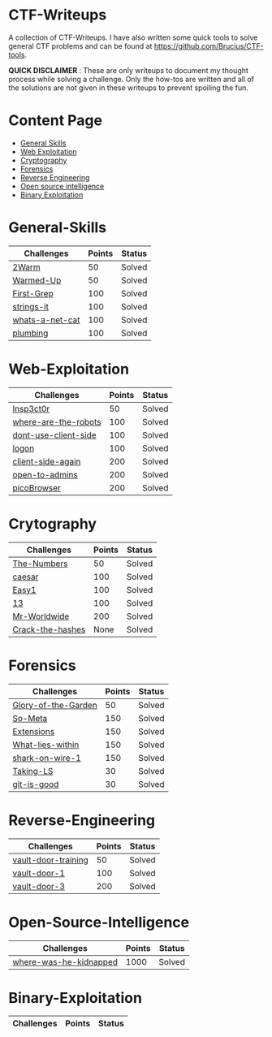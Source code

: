 # CTF-Writeups

A collection of CTF-Writeups. I have also written some quick tools to solve general CTF problems and can be found at https://github.com/Brucius/CTF-tools.

**QUICK DISCLAIMER** : These are only writeups to document my thought process while solving a challenge. Only the how-tos are written and all of the solutions are not given in these writeups to prevent spoiling the fun.

# Content Page

* [General Skills](https://github.com/Brucius/CTF-Writeups#general-skills)
* [Web Exploitation](https://github.com/Brucius/CTF-Writeups#web-exploitation)
* [Cryptography](https://github.com/Brucius/CTF-Writeups#crytography)
* [Forensics](https://github.com/Brucius/CTF-Writeups#forensics)
* [Reverse Engineering](https://github.com/Brucius/CTF-Writeups#reverse-engineering)
* [Open source intelligence](https://github.com/Brucius/CTF-Writeups#Open-Source-Intelligence)
* [Binary Exploitation](https://github.com/Brucius/CTF-Writeups#binary-exploitation)

# General-Skills
Challenges | Points | Status
---------- | ------ | ------
[2Warm](General-Skills/2-warm.md) | 50 | Solved
[Warmed-Up](General-Skills/Warmed-up.md) | 50 | Solved
[First-Grep](General-Skills/First-grep.md) | 100 | Solved
[strings-it](General-Skills/strings-it.md) | 100 | Solved
[whats-a-net-cat](General-Skills/whats-a-net-cat.md) | 100 | Solved
[plumbing](General-Skills/plumbing.md) | 100 | Solved

# Web-Exploitation
Challenges | Points | Status
---------- | ------ | ------
[Insp3ct0r](Web-Exploitation/Insp3ct0r.md) | 50 | Solved
[where-are-the-robots](Web-Exploitation/where-robots.md) | 100 | Solved
[dont-use-client-side](Web-Exploitation/dont-use-client-side.md) | 100 | Solved
[logon](Web-Exploitation/logon.md) | 100 | Solved
[client-side-again](Web-Exploitation/client-side-again.md) | 200 | Solved
[open-to-admins](Web-Exploitation/open-to-admins.md) | 200 | Solved
[picoBrowser](Web-Exploitation/picoBrowser.md) | 200 | Solved


# Crytography
Challenges | Points | Status
---------- | ------ | ------
[The-Numbers](Cryptography/The-numbers.md) | 50 | Solved
[caesar](Cryptography/caesar.md) | 100 | Solved
[Easy1](Cryptography/easy1.md) | 100 | Solved
[13](Cryptography/13.md) | 100 | Solved
[Mr-Worldwide](Cryptography/Mr-worldwide.md) | 200 | Solved
[Crack-the-hashes](Cryptography/crack-the-hash.md) | None | Solved

# Forensics
Challenges | Points | Status
---------- | ------ | ------
[Glory-of-the-Garden](Forensics/glory-garden.md) | 50 | Solved
[So-Meta](Forensics/so-meta.md) | 150 | Solved
[Extensions](Forensics/extensions.md) | 150 | Solved
[What-lies-within](Forensics/what-lies-within.md) | 150 | Solved
[shark-on-wire-1](Forensics/shark-on-wire-1.md) | 150 | Solved
[Taking-LS](Forensics/taking-ls.md) | 30 | Solved
[git-is-good](Forensics/gitGood.md) | 30 | Solved

# Reverse-Engineering
Challenges | Points | Status
---------- | ------ | ------
[vault-door-training](Reverse-Engineering/vault-door.md) | 50 | Solved
[vault-door-1](Reverse-Engineering/vault-door-1.md) | 100 | Solved
[vault-door-3](Reverse-Engineering/vault-door3.md) | 200 | Solved

# Open-Source-Intelligence
Challenges | Points | Status
---------- | ------ | ------
[where-was-he-kidnapped](Osint/where-was-he-kidnapped/where-kidnapped.md)| 1000 | Solved

# Binary-Exploitation
Challenges | Points | Status
---------- | ------ | ------

